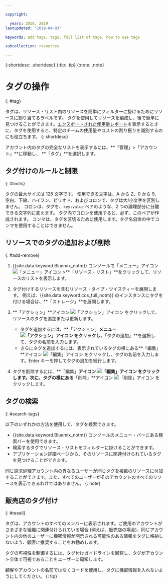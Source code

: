 ```yaml
---

copyright:

  years: 2018, 2019
lastupdated: "2019-04-03"

keywords: add tags, tags, full list of tags, how to use tags

subcollection: resources

---
```


{:shortdesc: .shortdesc}
{:tip: .tip}
{:note: .note}


# タグの操作
{: #tag}

タグは、リソース・リスト内のリソースを簡単にフィルターに掛けるためにリソースに割り当てるラベルです。 タグを使用してリソースを編成し、後で簡単に見つけることができます。[エクスポートされた使用量レポート](/docs/billing-usage?topic=billing-usage-viewingusage#export-csv)を表示するときに、タグを使用すると、特定のチームの使用量やコストの割り振りを識別するのにも役立ちます。
{: shortdesc}

アカウント内のタグの完全なリストを表示するには、**「管理」>「アカウント」**に移動し、 **「タグ」**を選択します。

## タグ付けのルールと制限
{: #limits}

タグの最大サイズは 128 文字です。 使用できる文字は、A から Z、0 から 9、空白、下線、ハイフン、ピリオド、およびコロンで、タグは大/小文字を区別しません。 コロンは、タグを、`key:value` ペアのような、2 つの論理部分に分離できる文字列に変えます。 タグ内でコロンを使用すると、必ず、このペアが作成されます。 コンマは、タグを区切るために使用します。タグ名自体の中でコンマを使用することはできません。

## リソースでのタグの追加および削除
{: #add-remove}

1. {{site.data.keyword.Bluemix_notm}} コンソールで「メニュー」アイコン ![「メニュー」アイコン](../icons/icon_hamburger.svg) >**「リソース・リスト」**をクリックして、リソースのリストを表示します。
2. タグ付けするリソースを含むリソース・タイプ・ツイスティーを展開します。 例えば、{{site.data.keyword.cos_full_notm}} のインスタンスにタグを付ける場合は、**「ストレージ」**を展開します。  
3. **「アクション」**アイコン ![「アクション」アイコン](../icons/action-menu-icon.svg) をクリックして、リソースのタグを追加または更新します。

    * タグを追加するには、**「アクション」**メニュー ![「アクション」アイコン](../icons/action-menu-icon.svg) をクリックし、**「タグの追加」**を選択して、タグの名前を入力します。
    * さらにタグを追加するには、表示されているタグの横にある**「編集」**アイコン ![「編集」アイコン](../icons/edit-tagging.svg) をクリックし、タグの名前を入力します。Enter キーを押してタグの追加を続行します。
4. タグを削除するには、**「編集」**アイコン ![「編集」アイコン](../icons/edit-tagging.svg) をクリックします。次に、タグの横にある**「削除」**アイコン ![「削除」アイコン](../icons/close-tagging.svg) をクリックします。

## タグの検索
{: #search-tags}

以下のいずれかの方法を使用して、タグを検索できます。

  * {{site.data.keyword.Bluemix_notm}} コンソールのメニュー・バーにある検索バーを使用できます。
  * 検索するタグでリソース・リストをフィルターに掛けることができます。
  * アプリケーション詳細ページから、そのリソースに関連付けられているタグを見つけることができます。

同じ請求処理アカウント内の異なるユーザーが同じタグを複数のリソースに付加することができます。また、すべてのユーザーがそのアカウントのすべてのリソースを表示できるわけではありません。
{: note}


## 販売店のタグ付け
{: #resell}

タグは、アカウントのすべてのメンバーに表示されます。ご使用のアカウントがさまざまな組織に関連付けられている場合 (例えば、販売店の場合)、同じアカウント内の他のユーザーに機密情報が開示される可能性のある情報をタグに格納しないよう、顧客に推奨することをお勧めします。

タグの可視性を制御するには、タグ付けガイドラインを回覧し、タグがアカウント全体で可視であることをユーザーに周知します。

顧客やアカウントの名前ではなくコードを使用し、タグに機密情報を入れないようにしてください。
{: tip}
